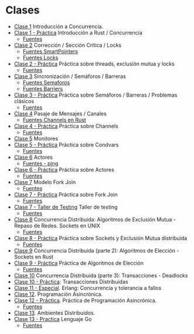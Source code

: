 # Clases

* [Clase 1](./clases/1-introduccion.pdf) Introducción a Concurrencia.
* [Clase 1 - Práctica](./clases/1-intro-rust.pdf) Introducción a Rust / Concurrencia
  * [Fuentes](./clases/introduccion.tar.bz2)
* [Clase 2](./clases/2-correccion.pdf) Corrección / Sección Crítica / Locks
  * [Fuentes SmartPointers](./clases/SmartPointers.tar.bz2)
  * [Fuentes Locks](./clases/Locks.tar.bz2)
* [Clase 2 - Práctica](./clases/2-practica-threads-locks.pdf) Práctica sobre threads, exclusión mutua y locks
  * [Fuentes](./clases/2-practica-threads-locks.tar.bz2)
* [Clase 3](./clases/3-sincronizacion.pdf) Sincronización / Semáforos / Barreras
  * [Fuentes Semaforos](./clases/Semaforos.tar.bz2)
  * [Fuentes Barriers](./clases/Barriers.tar.bz2)
* [Clase 3 - Práctica](./clases/3-practica-semaforos-barriers.pdf) Práctica sobre Semáforos / Barreras / Problemas clásicos
  * [Fuentes](./clases/3-practica-semaforos-barriers.tar.bz2)
* [Clase 4](./clases/4-mensajes-channels.pdf) Pasaje de Mensajes / Canales
  * [Fuentes Channels en Rust](./clases/Channels.tar.bz2)
* [Clase 4 - Práctica](./clases/4-practica-channels.pdf) Práctica sobre Channels
  * [Fuentes](./clases/4-practica-channels.tar.bz2)
* [Clase 5](./clases/5-monitores.pdf) Monitores
* [Clase 5 - Práctica](./clases/5-practica-condvars.pdf) Práctica sobre Condvars
  * [Fuentes](./clases/5-practica-condvars.tar.bz2)
* [Clase 6](./clases/6-actores.pdf) Actores
  * [Fuentes - ping](./clases/ping.tar.bz2)
* [Clase 6 - Práctica](./clases/6-practica-actores.pdf) Práctica sobre Actores
  * [Fuentes](./clases/6-practica-actores.tar.bz2)
* [Clase 7](./clases/7-fork-join.pdf) Modelo Fork Join
  * [Fuentes](./clases/forkjoin.tar.bz2)
* [Clase 7 - Práctica](./clases/7-practica-forkjoin.pdf) Práctica sobre Fork Join
  * [Fuentes](./clases/7-practica-forkjoin.tar.bz2)
* [Clase 7 - Taller de Testing](./clases/7-practica-testing.pdf) Taller de testing
  * [Fuentes](./clases/7-practica-testing.tar.bz2)
* [Clase 8](./clases/8-distrib.pdf) Concurrencia Distribuida: Algoritmos de Exclusión Mutua - Repaso de Redes. Sockets en UNIX
  * [Fuentes](./clases/8_sockets.tar.bz2)
* [Clase 8 - Práctica](./clases/8-practica-sockets.pdf) Práctica sobre Sockets y Exclusión Mutua distribuida
  * [Fuentes](./clases/practica-sockets.tar.bz2)
* [Clase 9](./clases/9-distrib2.pdf) Concurrencia Distribuida (parte 2): Algoritmos de Elección - Sockets en Rust
* [Clase 9 - Práctica](./clases/9-practica-lider.pdf) Práctica de Algoritmos de Elección
  * [Fuentes](./clases/practica-leader.tar.bz2)
* [Clase 10](./clases/10-distrib3.pdf) Concurrencia Distribuida (parte 3): Transacciones - Deadlocks
* [Clase 10 - Práctica](./clases/10-practica-transacciones-distribuidas): Transacciones Distribuidas
* [Clase 11 - Especial](./clases/Erlang_Concurrencia_y_tolerancia_a_fallos.pdf). Erlang: Concurrencia y tolerancia a fallos
* [Clase 12](./clases/12-async.pdf). Programación Asincrónica.
* [Clase 12 - Práctica](./clases/12-practica-async.pdf). Práctica de Programación Asincrónica.
  * [Fuentes](./clases/practica-async.tar.bz2)
* [Clase 13](./clases/13-ambientes-distrib.pdf). Ambientes Distribuidos.
* [Clase 13 - Practica](./clases/13-practica-golang.pdf) Lenguaje Go
  * [Fuentes](./clases/practica-golang.tar.bz2)
